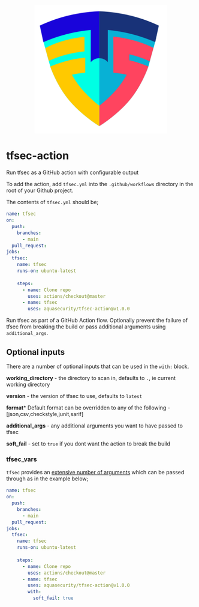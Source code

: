 <p align="center">
  <img width="354" src="./tfsec.png">
</p>

# tfsec-action
Run tfsec as a GitHub action with configurable output

To add the action, add `tfsec.yml` into the `.github/workflows` directory in the root of your Github project.

The contents of `tfsec.yml` should be;

```yaml
name: tfsec
on:
  push:
    branches:
      - main
  pull_request:
jobs:
  tfsec:
    name: tfsec
    runs-on: ubuntu-latest

    steps:
      - name: Clone repo
        uses: actions/checkout@master
      - name: tfsec
        uses: aquasecurity/tfsec-action@v1.0.0
```

Run tfsec as part of a GitHub Action flow. Optionally prevent the failure of tfsec from breaking the build or pass additional arguments using `additional_args`.

## Optional inputs

There are a number of optional inputs that can be used in the `with:` block.

**working_directory** - the directory to scan in, defaults to `.`, ie current working directory

**version** - the version of tfsec to use, defaults to `latest`

**format*** Default format can be overridden to any of the following - [json,csv,checkstyle,junit,sarif]

**additional_args** - any additional arguments you want to have passed to tfsec

**soft_fail** - set to `true` if you dont want the action to break the build

### tfsec_vars

`tfsec` provides an [extensive number of arguments](https://aquasecurity.github.io/tfsec/v0.63.1/getting-started/usage/) which can be passed through as in the example below;

```yaml
name: tfsec
on:
  push:
    branches:
      - main
  pull_request:
jobs:
  tfsec:
    name: tfsec
    runs-on: ubuntu-latest

    steps:
      - name: Clone repo
        uses: actions/checkout@master
      - name: tfsec
        uses: aquasecurity/tfsec-action@v1.0.0
        with:
          soft_fail: true

```

